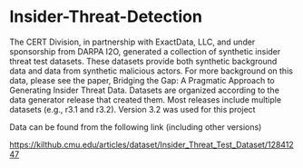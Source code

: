 # Insider-Threat-Detection
The CERT Division, in partnership with ExactData, LLC, and under sponsorship from DARPA I2O, generated a collection of synthetic insider threat test datasets. These datasets provide both synthetic background data and data from synthetic malicious actors.  For more background on this data, please see the paper, Bridging the Gap: A Pragmatic Approach to Generating Insider Threat Data.  Datasets are organized according to the data generator release that created them. Most releases include multiple datasets (e.g., r3.1 and r3.2). Version 3.2 was used for this project


Data can be found from the following link (including other versions)

https://kilthub.cmu.edu/articles/dataset/Insider_Threat_Test_Dataset/12841247

